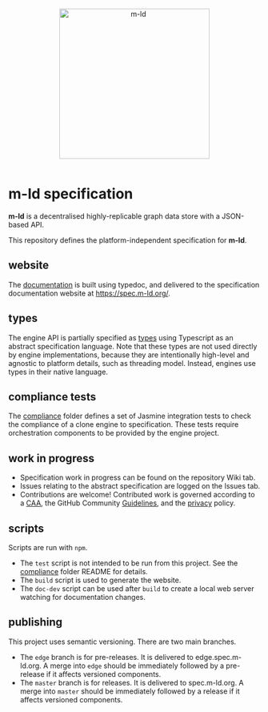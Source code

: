<pre></pre>
<p align="center">
  <a href="https://m-ld.org/">
    <img alt="m-ld" src="https://m-ld.org/m-ld.svg" width="300em" />
  </a>
</p>
<pre></pre>

# **m-ld** specification
**m-ld** is a decentralised highly-replicable graph data store with a JSON-based
API.

This repository defines the platform-independent specification for **m-ld**.

## website
The [documentation](./doc) is built using typedoc, and delivered to the
specification documentation website at https://spec.m-ld.org/.

## types
The engine API is partially specified as [types](./types/index.ts) using
Typescript as an abstract specification language. Note that these types are not
used directly by engine implementations, because they are intentionally
high-level and agnostic to platform details, such as threading model. Instead,
engines use types in their native language.

## compliance tests
The [compliance](./compliance) folder defines a set of Jasmine integration tests
to check the compliance of a clone engine to specification. These tests require
orchestration components to be provided by the engine project.

## work in progress
- Specification work in progress can be found on the repository Wiki tab.
- Issues relating to the abstract specification are logged on the Issues tab.
- Contributions are welcome! Contributed work is governed according to a
  [CAA](./CONTRIBUTING), the GitHub Community
  [Guidelines](https://docs.github.com/articles/github-community-guidelines),
  and the [privacy](https://m-ld.org/privacy/) policy.

## scripts
Scripts are run with `npm`.
- The `test` script is not intended to be run from this project. See the
  [compliance](./compliance) folder README for details.
- The `build` script is used to generate the website.
- The `doc-dev` script can be used after `build` to create a local web server
  watching for documentation changes.

## publishing
This project uses semantic versioning. There are two main branches.
- The `edge` branch is for pre-releases. It is delivered to edge.spec.m-ld.org.
  A merge into `edge` should be immediately followed by a pre-release if it
  affects versioned components.
- The `master` branch is for releases. It is delivered to spec.m-ld.org. A merge
  into `master` should be immediately followed by a release if it affects
  versioned components.